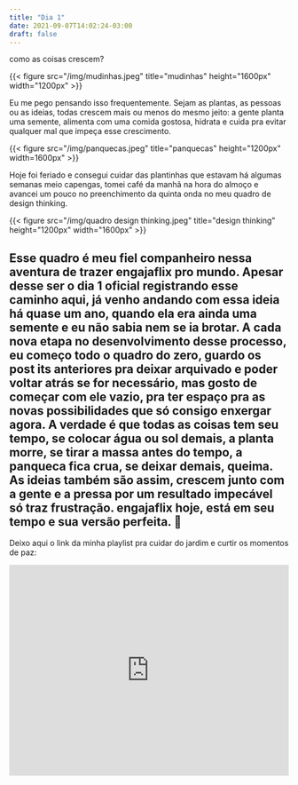 ```yaml
---
title: "Dia 1"
date: 2021-09-07T14:02:24-03:00
draft: false
---
```

como as coisas crescem?

{{< figure src="/img/mudinhas.jpeg" title="mudinhas" height="1600px" width="1200px" >}}

Eu me pego pensando isso frequentemente. Sejam as plantas, as pessoas ou as ideias, todas crescem mais ou menos do mesmo jeito: a gente planta uma semente, alimenta com uma comida gostosa, hidrata e cuida pra evitar qualquer mal que impeça esse crescimento. 

{{< figure src="/img/panquecas.jpeg" title="panquecas" height="1200px" width=1600px" >}}

Hoje foi feriado e consegui cuidar das plantinhas que estavam há algumas semanas meio capengas, tomei café da manhã na hora do almoço e avancei um pouco no preenchimento da quinta onda no meu quadro de design thinking.

{{< figure src="/img/quadro design thinking.jpeg" title="design thinking" height="1200px" width="1600px" >}}

Esse quadro é meu fiel companheiro nessa aventura de trazer engajaflix pro mundo. Apesar desse ser o dia 1 oficial registrando esse caminho aqui, já venho andando com essa ideia há quase um ano, quando ela era ainda uma semente e eu não sabia nem se ia brotar. A cada nova etapa no desenvolvimento desse processo, eu começo todo o quadro do zero, guardo os post its anteriores pra deixar arquivado e poder voltar atrás se for necessário, mas gosto de começar com ele vazio, pra ter espaço pra as novas possibilidades que só consigo enxergar agora. 
A verdade é que todas as coisas tem seu tempo, se colocar água ou sol demais, a planta morre, se tirar a massa antes do tempo, a panqueca fica crua, se deixar demais, queima. As ideias também são assim, crescem junto com a gente e a pressa por um resultado impecável só traz frustração. 
engajaflix hoje, está em seu tempo e sua versão perfeita. :sunflower: 
---
Deixo aqui o link da minha playlist pra cuidar do jardim e curtir os momentos de paz:

<iframe src="https://open.spotify.com/embed/playlist/4VSZkatVOIOI8slDUOxoDj" width="100%" height="380" frameBorder="0" allowtransparency="true" allow="encrypted-media"></iframe>
